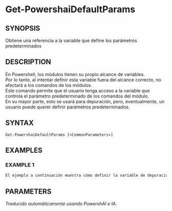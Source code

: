﻿---
external help file: powershai-help.xml
schema: 2.0.0
powershai: true
---

# Get-PowershaiDefaultParams

## SYNOPSIS <!--!= @#Synop !-->
Obtiene una referencia a la variable que define los parámetros predeterminados

## DESCRIPTION <!--!= @#Desc !-->
En Powershell, los módulos tienen su propio alcance de variables.  
Por lo tanto, al intentar definir esta variable fuera del alcance correcto, no afectará a los comandos de los módulos.  
Este comando permite que el usuario tenga acceso a la variable que controla el parámetro predeterminado de los comandos del módulo.  
En su mayor parte, esto se usará para depuración, pero, eventualmente, un usuario puede querer definir parámetros predeterminados.

## SYNTAX <!--!= @#Syntax !-->

```
Get-PowershaiDefaultParams [<CommonParameters>]
```

## EXAMPLES <!--!= @#Ex !-->

### EXAMPLE 1
```powershell
El ejemplo a continuación muestra cómo definir la variable de depuración predeterminada del comando Invoke-Http.
```


## PARAMETERS <!--!= @#Params !-->


<!--PowershaiAiDocBlockStart-->
_Traducido automáticamente usando PowershAI e IA._
<!--PowershaiAiDocBlockEnd-->
